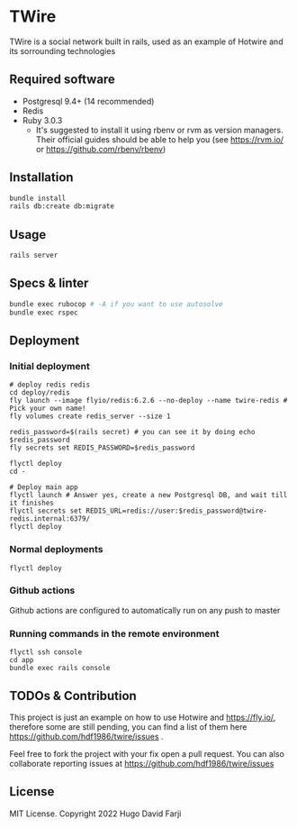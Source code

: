 # TWire

TWire is a social network built in rails, used as an example of Hotwire and its sorrounding technologies

## Required software

- Postgresql 9.4+ (14 recommended)
- Redis
- Ruby 3.0.3
  - It's suggested to install it using rbenv or rvm as version managers. Their official guides should be able to help you (see https://rvm.io/ or https://github.com/rbenv/rbenv)

## Installation

```bash
bundle install
rails db:create db:migrate
```

## Usage

```bash
rails server
```


## Specs & linter

```bash
bundle exec rubocop # -A if you want to use autosolve
bundle exec rspec
```

## Deployment

### Initial deployment
```
# deploy redis redis
cd deploy/redis
fly launch --image flyio/redis:6.2.6 --no-deploy --name twire-redis # Pick your own name!
fly volumes create redis_server --size 1

redis_password=$(rails secret) # you can see it by doing echo $redis_password
fly secrets set REDIS_PASSWORD=$redis_password 

flyctl deploy
cd -

# Deploy main app
flyctl launch # Answer yes, create a new Postgresql DB, and wait till it finishes
flyctl secrets set REDIS_URL=redis://user:$redis_password@twire-redis.internal:6379/
flyctl deploy
```

### Normal deployments

```
flyctl deploy
```

### Github actions

Github actions are configured to automatically run on any push to master

### Running commands in the remote environment
```
flyctl ssh console
cd app 
bundle exec rails console
```

## TODOs & Contribution

This project is just an example on how to use Hotwire and https://fly.io/, therefore some are still pending, you can find a list of them here https://github.com/hdf1986/twire/issues .

Feel free to fork the project with your fix open a pull request. You can also collaborate reporting issues at https://github.com/hdf1986/twire/issues

## License

MIT License. Copyright 2022 Hugo David Farji